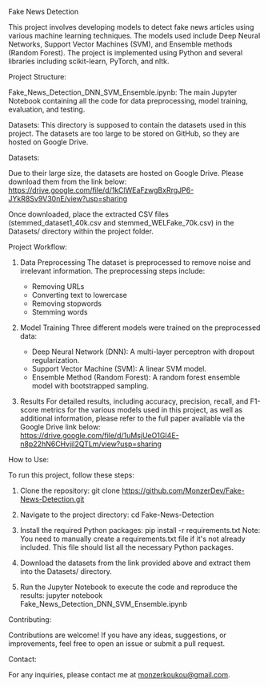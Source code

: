 Fake News Detection

This project involves developing models to detect fake news articles using various 
machine learning techniques. The models used include Deep Neural Networks, 
Support Vector Machines (SVM), and Ensemble methods (Random Forest). 
The project is implemented using Python and several libraries including scikit-learn, 
PyTorch, and nltk.

Project Structure:

Fake_News_Detection_DNN_SVM_Ensemble.ipynb: The main Jupyter Notebook containing 
all the code for data preprocessing, model training, evaluation, and testing.

Datasets: This directory is supposed to contain the datasets used in this project. 
The datasets are too large to be stored on GitHub, so they are hosted on Google Drive.

Datasets:

Due to their large size, the datasets are hosted on Google Drive. Please download them 
from the link below:
https://drive.google.com/file/d/1kClWEaFzwgBxRrgJP6-JYkR8Sv9V30nE/view?usp=sharing

Once downloaded, place the extracted CSV files (stemmed_dataset1_40k.csv and 
stemmed_WELFake_70k.csv) in the Datasets/ directory within the project folder.

Project Workflow:

1. Data Preprocessing
   The dataset is preprocessed to remove noise and irrelevant information. 
   The preprocessing steps include:
   - Removing URLs
   - Converting text to lowercase
   - Removing stopwords
   - Stemming words

2. Model Training
   Three different models were trained on the preprocessed data:
   - Deep Neural Network (DNN): A multi-layer perceptron with dropout regularization.
   - Support Vector Machine (SVM): A linear SVM model.
   - Ensemble Method (Random Forest): A random forest ensemble model with bootstrapped sampling.

3. Results
   For detailed results, including accuracy, precision, recall, and F1-score metrics 
   for the various models used in this project, as well as additional information, 
   please refer to the full paper available via the Google Drive link below:
   https://drive.google.com/file/d/1uMsjUeO1GI4E-n8p22hN6CHvjil2QTLm/view?usp=sharing

How to Use:

To run this project, follow these steps:

1. Clone the repository:
   git clone https://github.com/MonzerDev/Fake-News-Detection.git

2. Navigate to the project directory:
   cd Fake-News-Detection

3. Install the required Python packages:
   pip install -r requirements.txt
   Note: You need to manually create a requirements.txt file if it's not already included. 
   This file should list all the necessary Python packages.

4. Download the datasets from the link provided above and extract them into the Datasets/ directory.

5. Run the Jupyter Notebook to execute the code and reproduce the results:
   jupyter notebook Fake_News_Detection_DNN_SVM_Ensemble.ipynb

Contributing:

Contributions are welcome! If you have any ideas, suggestions, or improvements, 
feel free to open an issue or submit a pull request.

Contact:

For any inquiries, please contact me at monzerkoukou@gmail.com.

